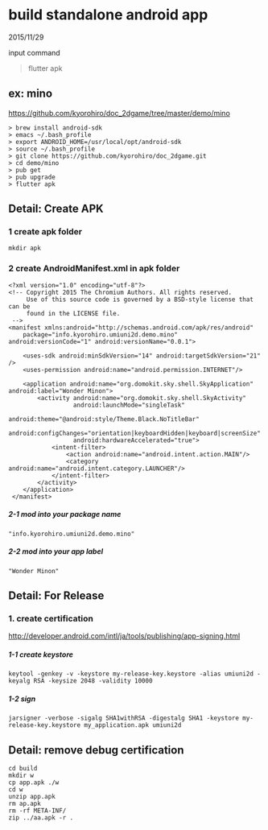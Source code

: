 # build standalone android app
2015/11/29

input command
> flutter apk 


## ex: mino
https://github.com/kyorohiro/doc_2dgame/tree/master/demo/mino

```
> brew install android-sdk
> emacs ~/.bash_profile
> export ANDROID_HOME=/usr/local/opt/android-sdk
> source ~/.bash_profile
> git clone https://github.com/kyorohiro/doc_2dgame.git
> cd demo/mino
> pub get
> pub upgrade
> flutter apk
```

## Detail: Create APK
### 1 create apk folder
```
mkdir apk
```

### 2 create AndroidManifest.xml in apk folder
```
<?xml version="1.0" encoding="utf-8"?>
<!-- Copyright 2015 The Chromium Authors. All rights reserved.
     Use of this source code is governed by a BSD-style license that can be
     found in the LICENSE file.
 -->
<manifest xmlns:android="http://schemas.android.com/apk/res/android"
    package="info.kyorohiro.umiuni2d.demo.mino" android:versionCode="1" android:versionName="0.0.1">

    <uses-sdk android:minSdkVersion="14" android:targetSdkVersion="21" />
    <uses-permission android:name="android.permission.INTERNET"/>

    <application android:name="org.domokit.sky.shell.SkyApplication" android:label="Wonder Minon">
        <activity android:name="org.domokit.sky.shell.SkyActivity"
                  android:launchMode="singleTask"
                  android:theme="@android:style/Theme.Black.NoTitleBar"
                  android:configChanges="orientation|keyboardHidden|keyboard|screenSize"
                  android:hardwareAccelerated="true">
            <intent-filter>
                <action android:name="android.intent.action.MAIN"/>
                <category android:name="android.intent.category.LAUNCHER"/>
            </intent-filter>
        </activity>
    </application>
 </manifest>
```
##### 2-1 mod into your package name
```
"info.kyorohiro.umiuni2d.demo.mino"
```
##### 2-2 mod into your app label
```
"Wonder Minon"
```


## Detail: For Release

### 1. create certification

http://developer.android.com/intl/ja/tools/publishing/app-signing.html

##### 1-1 create keystore
```
keytool -genkey -v -keystore my-release-key.keystore -alias umiuni2d -keyalg RSA -keysize 2048 -validity 10000
```

##### 1-2 sign
```
jarsigner -verbose -sigalg SHA1withRSA -digestalg SHA1 -keystore my-release-key.keystore my_application.apk umiuni2d
```

## Detail: remove debug certification
```
cd build
mkdir w
cp app.apk ./w
cd w
unzip app.apk 
rm ap.apk 
rm -rf META-INF/
zip ../aa.apk -r .

```




